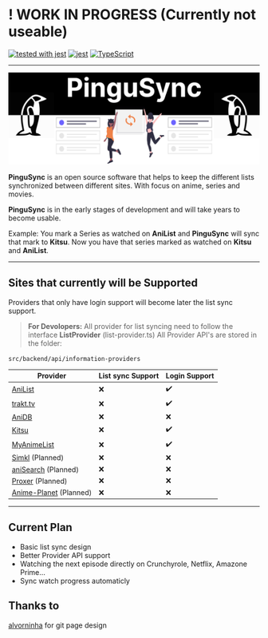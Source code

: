 # ! WORK IN PROGRESS (Currently not useable)

[![tested with jest](https://img.shields.io/badge/tested_with-jest-99424f.svg)](https://github.com/facebook/jest) [![jest](https://jestjs.io/img/jest-badge.svg)](https://github.com/facebook/jest)
[![TypeScript](https://badges.frapsoft.com/typescript/code/typescript.png?v=101)](https://github.com/ellerbrock/typescript-badges/)

---
![Header](./src/assets/header/git_header.png)

**PinguSync** is an open source software that helps to keep the different lists synchronized between different sites. With focus on anime, series and movies.

**PinguSync** is in the early stages of development and will take years to become usable.

Example: You mark a Series as watched on **AniList** and **PinguSync** will sync that mark to **Kitsu**.
Now you have that series marked as watched on **Kitsu** and **AniList**.

---

## Sites that currently will be Supported

Providers that only have login support will become later the list sync support.

> **For Devolopers:**
> All provider for list syncing need to follow the interface **ListProvider** (list-provider.ts)
> All Provider API's are stored in the folder:

    src/backend/api/information-providers

| Provider | List sync Support | Login Support|
|--|--|--|
|[AniList](https://anilist.co/)| ❌ | ✔️
|[trakt.tv](https://trakt.tv/)| ❌ | ✔️
|[AniDB](http://anidb.net/)| ❌ | ❌
|[Kitsu](https://kitsu.io/)| ❌ | ✔️
|[MyAnimeList](https://myanimelist.net/)| ❌ | ✔️
|[Simkl](https://simkl.com/) (Planned)| ❌ | ❌
|[aniSearch](https://www.anisearch.de/) (Planned)| ❌ | ❌
|[Proxer](https://proxer.me/) (Planned)| ❌ | ❌
|[Anime-Planet](https://Anime-Planet.com) (Planned)| ❌ | ❌

---

## Current Plan

- Basic list sync design
- Better Provider API support
- Watching the next episode directly on Crunchyrole, Netflix, Amazone Prime...
- Sync watch progress automaticly

## Thanks to

[alvorninha](https://github.com/alvorninha) for git page design
